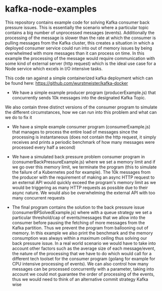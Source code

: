 # kafka-node-examples

This repository contains example code for solving Kafka consumer back pressure issues. This is essentially the scenario where a particular topic contains a big number of unprocessed messages (events). Additionally the processing of the message is slower than the rate at which the consumer is pulling messages from the Kafka cluster, this creates a situation in which a deployed consumer service could run into out of memory issues by being overwhelmed with more messages than it can process on time. In this example the processing of the message would require communication with some kind of external server (http request) which is the ideal use case for a Node service which excels in I/O intensive tasks.

This code ran against a simple containerized kafka deployment which can be found here: https://github.com/wurstmeister/kafka-docker

- We have a simple example producer program (producerExample.js) that concurrently sends 10k messages into the designated Kafka Topic.

We also contain three distinct versions of the consumer program to simulate the different circumstances, how we can run into this problem and what can we do to fix it
- We have a simple example consumer program (consumerExample.js) that manages to process the entire load of messages since the processing is instantaneous (does not contain the http request, it simply receives and prints a periodic benchmark of how many messages were processed every half a second)

- We have a simulated back pressure problem consumer program in (consumerBackPressureExample.js) where we set a memory limit and if we go over this memory limit, we terminate the program (this to simulate the failure of a Kubernetes pod for example). The 10k messages from the producer with the requirement of making an async HTTP request to an external API would quickly exceed the program's memory limit as we would be triggering as many HTTP requests as possible due to their async nature. We would also be overwhelming the external API with too many concurrent requests

- The final program contains the solution to the back pressure issue (consumerBPSolvedExample.js) where with a queue strategy we set a particular threshold/cap of events/messages that we allow into the consumer before pausing the fetching of more messages from the Kafka partition. Thus we prevent the program from ballooning out of memory. In this example we also print the benchmark and the memory consumption was always within a maximum ceiling thus solving our back pressure issue. In a real world scenario we would have to take into account other factors such as the average size of each message/event, the nature of the processing that we have to do which would call for a different tech toolset for the consumer program (golang for example for CPU intensive processing of events). We can also control how many messages can be processed concurrently with a parameter, taking into account we could mot guarantee the order of processing of the events, thus we would need to think of an alternative commit strategy Kafka wise
